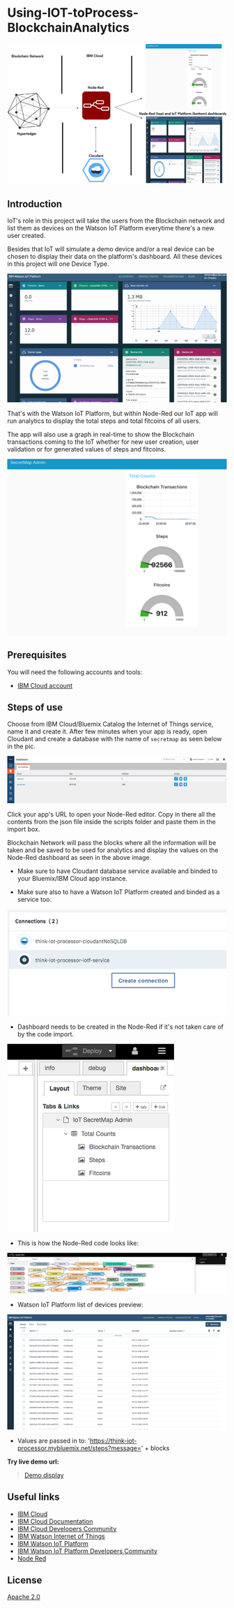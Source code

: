 # Using-IOT-toProcess-BlockchainAnalytics

![](docs/iot-blockchain.png)


## Introduction
IoT's role in this project will take the users from the Blockchain network and list them as devices on the Watson IoT Platform everytime there's a new user created.

Besides that IoT will simulate a demo device and/or a real device can be chosen to display their data on the platform's dashboard. All these devices in this project will one Device Type.


![](docs/iot-dash.png)


That's with the Watson IoT Platform, but within Node-Red our IoT app will run analytics to display the total steps and total fitcoins of all users.

The app will also use a graph in real-time to show the Blockchain transactions coming to the IoT whether for new user creation, user validation or for generated values of steps and fitcoins.


![](docs/node-red-dash.png)


## Prerequisites
You will need the following accounts and tools:
* [IBM Cloud account](https://console.ng.bluemix.net/registration/)


## Steps of use
Choose from IBM Cloud/Bluemix Catalog the Internet of Things service, name it and create it. After few minutes when your app is ready, open Cloudant and create a database with the name of `secretmap` as seen below in the pic.


![](docs/cloudant.png)


Click your app's URL to open your Node-Red editor. Copy in there all the contents from the json file inside the scripts folder and paste them in the import box.

Blockchain Network will pass the blocks where all the information will be taken and be saved to be used for analytics and display the values on the Node-Red dashboard as seen in the above image.

* Make sure to have Cloudant database service available and binded to your Bluemix/IBM Cloud app instance.

* Make sure also to have a Watson IoT Platform created and binded as a service too.


![](docs/connections.png)


* Dashboard needs to be created in the Node-Red if it's not taken care of by the code import.


![](docs/nr-dash-setup.png)


* This is how the Node-Red code looks like:


![](docs/nodered-nodes.png)


* Watson IoT Platform list of devices preview:


![](docs/iot-platform.png)


* Values are passed in to: 'https://think-iot-processor.mybluemix.net/steps?message=' + blocks


**Try live demo url:**
> [Demo display](https://think-iot-processor.mybluemix.net/ui/#/0)


## Useful links

* [IBM Cloud](https://bluemix.net/)  
* [IBM Cloud Documentation](https://www.ng.bluemix.net/docs/)  
* [IBM Cloud Developers Community](http://developer.ibm.com/bluemix)  
* [IBM Watson Internet of Things](http://www.ibm.com/internet-of-things/)  
* [IBM Watson IoT Platform](http://www.ibm.com/internet-of-things/iot-solutions/watson-iot-platform/)   
* [IBM Watson IoT Platform Developers Community](https://developer.ibm.com/iotplatform/)
* [Node Red](https://nodered.org/)


## License
[Apache 2.0](LICENSE)
